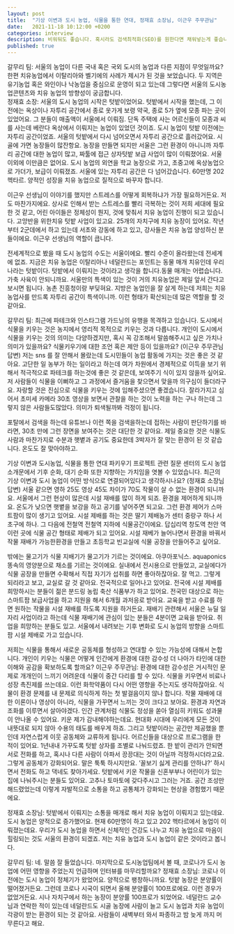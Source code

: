 ```yaml
---
layout: post
title:  "기상 이변과 도시 농업, 식물을 통한 연대, 정재효 소장님, 이근우 주무관님"
date:   2021-11-18 10:12:00 +0200
categories: interview
description: 비워둬도 좋습니다. 혹시라도 검색최적화(SEO)를 원한다면 채워넣는게 좋습니다.
published: true
---
```

갈무리 팀:
서울의 농업이 다른 국내 혹은 국외 도시의 농업과 다른 지점이 무엇일까요?
한편 치유농업에서 이탈리아와 벨기에의 사례가 제시가 된 것을 보었습니다. 두 지역은 유기농업 혹은 와인이나 낙농업을 중심으로 운영이 되고 있는데 그렇다면 서울의 도시농업콘텐츠와 치유 농업의 방향성이 궁금합니다.  
 정재효 소장:
서울의 도시 농업의 시작은 텃밭이었어요. 텃밭에서 시작을 했는데, 그 이전에는 옥상이나 자투리 공간에서 종로 옷가게 보령 약국, 종로 5가 옆에 모종 파는 곳이 있었어요. 그 분들이 매출액이 서울에서 이뤄짐. 단독 주택에 사는 어르신들이 모종과 씨를 사는데 베란다 옥상에서 이뤄지는 농업이 있었던 것이죠. 도시 농업이 텃밭 이전에는 자투리 공간이었죠. 서울의 텃밭에서 다시 넘어오면서 자투리 공간으로 흘러갔어요. 시골에 가면 농장들이 많잔항요. 농장을 만들면 되지만 서울은 그런 환경이 아니니까 자투리 공간에 대한 농업이 많고, 짜툴에 접근 상자텃밭 보급 사업이 많이 이뤄졌어요. 서울이외에 이만큼은 없어요. 도시 농업의 외연을 학교 농장으로 가고, 초중고에 옥상농업으로 가더가, 보급이 이뤄졌죠. 서울에 있는 자투리 공간은 다 넘어갔습니다. 60만명 202헥타르. 양적인 성장을 치유 농업으로 질적으로 바꾸자 합니다.
 
이근우 선생님이 이야기를 했지만 스트레스를 어떻게 회복하냐가 가장 필요하거든요. 저도 마찬가지에요. 상사로 인해서 받는 스트레스를 빨리 극복하는 것이 저희 세대에 필요한 것 같고, 어린 아이들은 정체성이 뭔지, 것에 맞춰서 치유 농업이 진행이 되고 있습니다. 고앙반을 위한치유 텃밭 사업이 있고요. 25개의 자치구에 치유 농장이 있어요. 작년부터 2군데에서 하고 있는데 서초와 강동에 하고 있고, 강사들은 치유 농업 양성하신 분들이에요. 이근우 선생님의 역할이 큽니다.
 
전세계적으로 봤을 때 도시 농업의 수도는 서울이에요. 빨리 수준이 올라왔는데 전세계에 없죠. 지금은 치유 농업은 이탈리아나 네덜란드는 포인트는 동물 매개 치유인데 우리나라는 텃밭이다. 텃밭에서 이뤄지는 것이라고 생각을 합니다.동물 매개는 어렵습니다. 가축 사육이 안되니까요. 서울만의 특색이 있는 것이 거의 치유농업은 제일 앞서 간다고 보시면 됩니다. 농촌 진흥청이랑 부딪혀요. 지방은 농업인을 잘 살게 하는데 저희는 치유 농업사를 만드록 자투리 공간이 특색이니까. 이런 형태가 확산되는데 많은 역할을 할 것 같아요.
 
 갈무리 팀: 
최근에 파테크와 인스타그램 가드닝의 유행을 목격하고 있습니다. 도시에서 식물을 키우는 것은 농지에서 영리적 목적으로 키우는 것과 다릅니다. 
개인이 도시에서 식물을 키우는 것의 의미는 다양하겠지만, 혹시 꼭 강조해서 말씀해주시고 싶은 가치나 의미가 있을까요? 
식물키우기에 대한 조언 혹은 제안 등이 있을까요? 
(이근우 주무관님 답변) 
저는 sns 를 잘 안해서 몰랐는데 도시민들이 농업 활동에 가지는 것은 좋은 것 같아요. 고단한 일 농부가 하는 일이라고 하는데 여가 차원에서 경제적으로 이득을 보기 위해서 적극적으로 파테크를 하는것에 좋은 것 같은데, 보여주기 식이 있지 않을까 싶어요. 저 사람들이 식물을 이뻐하고 그 과정에서 즐거움을 찾으면서 맞을까 의구심이 들더라구요. 자랑할 것은 진심으로 식물을 키우는 것에 임해주셨으면 좋겠습니다.
잘라가지고 심어서 초미세 카메라 30초 영상을 보면서 관찰을 하는 것이 노력을 하는 구나 하는데 그렇지 않은 사람들도많았다. 의미가 퇴색될까봐 걱정이 됩니다.
 
포탈에서 검색을 하는데 유튜브나 이런 쪽을 검색을하는데 접하는 사람이 판단하기를 바라면, 30초 만에 그런 장면을 보여주는 것은 대단한 것 같아요. 제일 중요한 것은 식물도 사람과 마찬가지로 수분과 햇볕과 공기도 중요한데 3박자가 잘 맞는 환경이 된 것 같습니다. 온도도 잘 맞아야하고.
 
기상 이변과 도시농업, 식물을 통한 연대
파키우기 프로젝트 관련 질문 
센터의 도시 농업 소개문에서 기후 순화, 대기 순화 또한 지향하는 가치임을 엿볼 수 있었습니다. 최근의 기상 이변과 도시 농업이 어떤 방식으로 연결되어있다고 생각하시나요? 
 (정재효 소장님 답변)
서울 같으면 영하 25도 영상 45도 차이가 70도 작물이 살 수 없는 환경이 되니까요. 서울에서 그런 현상이 많은데 시설 재배를 많이 하게 되죠. 환경을 제어하게 되니까요. 온도가 낮으면 햇볕을 보강을 하고 공기를 넣어주면 되고요. 그런 환경 제어가 스마트팜이 많이 생기고 있어요. 시설 제배를 하는 것은 딸기 제배농가 센터 중랑구 하나 서초구에 하나. 그 다음에 전철역 전철역 지하에 식물공간이에요. 답십리역 창도역 천안 역 이런 곳에 식물 공간 형태로 제배가 되고 있어요. 시설 재베가 늘어나면서 환경을 바꿔서 작물 재배가 가능한환경을 만들고 초등학교 빈교실에 식물 공장을 만들어주고 싶어요.
 
밖에는 물고기가 식물 지배기가 물고기가 기르는 것이에요. 아쿠아포닉스. aquaponics 똥속의 영양분으로 채소를 기르는 것이에요. 실내에서 전시용으로 만들었고, 교실에다가 식물 공장을 만들면 수확해서 직접 자기가 섭취를 하면 좋아하잖아요. 잘 먹고. 그렇게 되리라고 보고, 교실로 갈 것 같아요. 전국적으로 일어나고 있어요. 전국에 시설 제배를 희망하시는 분들이 젊은 분드링 농립 축산 식품부가 하고 있어요. 전국민 대상으로 하는 스마트팜 보급사업을 하고 지원을 해서 6개월 과저응로 받아요. 교육을 받고 수료를 하면 원하는 작물을 시설 재배를 하도록 지원을 하거든요. 재배기 관련해서 서울은 뉴딜 일자리 사업이라고 하는데 식물 재배기에 관심이 있는 분들은 4분이면 교육을 받아요. 취업을 희망하는 분들도 있고. 서울에서 내려보는 기후 변화로 도시 농업의 방향을 스마트 팜 시설 제배로 가고 있습니다.
 
 
저희는 식물을 통해서 새로운 공동체를 형성하고 연대할 수 있는 가능성에 대해서 논합니다. 개인이 키우는 식물은 어떻게 인간에게 환경에 대한 감수성 더 나아가 타인에 대한 이해와 공감을 확보하도록 할까요?
 이근우 주무관님:
환경에 대한 감수성은 거시적인 문제로 개개인이 느끼기 어려운데 식물이 중간 다리를 할 수 있다. 식물을 키우면서 비료나 성장 촉진제를 쓰는데요. 이런 화학약품이 다시 어떤 영향을 주는지도 생각하잖아요. 식물이 환경 문제를 내 문제로 의식하게 하는 첫 발걸음이지 않나 합니다. 작물 재배에 대한 이론이나 영상이 아니라, 식물을 가꾸면서 느끼는 것이 크다고 보아요. 환경과 자연과 조화를 이루면서 살아야겠다. 인간 관계처럼 식물도 정성을 쏟아 열심히 키워도 성과물이 안나올 수 있어요. 키운 제가 감내해야하는데요.  현대화 시대에  우리에게 모든 것이 내뜻대로 되지 않아 수용의 태도를 배우게 하죠. 
그리고 텃밭이라는 공간만 제공했을 뿐인데 자연스럽게 이웃 공동체와 교류하게 됩니다. 어르신들을 대상으로 프로그램을 한 적이 있어요. 1년내내 가꾸도록 텃밭 상자를 조별로 나눠드렸죠. 한 밭이 관리가  안되면 서로 전화를 하고, 혹시나 다른 사람이 아파서 끙끙대는 것이 아닐까 걱정하시더라고요. 그렇게 공동체가 강화되어요. 말은 툭툭 하시지만요. ’꼴보기 싫게 관리를 안하냐?’ 하시면서 전화도 하고 댁네도 찾아가세요. 텃밭에서 키운 작물을 신혼부부나 어린이가 있는 집에 나눠주시는 분들도 있어요. 고추나 토마토에 갖다주시고 그러는 거죠. 공간 조성만 해드렸었는데 이렇게 자발적으로 소통을 하고 공통체가 강화되는 현상을 경험했기 때문에요. 

정재효 소장님:
텃밭에서 이뤄지는 소통을 매개로 해서 치유 농업이 이뤄지고 있는데요. 도시 농업은 양적으로 증가했어요. 현재 60만명이 하고 있고 202 헥타르에서 농업이 이뤄졌는데요. 우리가 도시 농업을 하면서 신체적인 건강도 나누고 치유 농업으로 마음이 힐링되는 것도 서울의 환경이 되겠죠. 저는 치유 농업과 도시 농업이 같은 것이라고 봅니다.
 
갈무리 팀:
네. 말씀 잘 들었습니다. 마지막으로 도시농업팀에서 볼 때, 코로나가 도시 농업에 어떤 영향을 주었는지 언급하며 인터뷰를 마무리할까요?
 정재효 소장님:
코로나 이전에는 도시 농업이 정체기가 왔었어요. 양적으로 팽창하니까요. 텃밭 농장은 분양률이 떨어졌거든요. 그런데  코로나 시국이 되면서 올해 분양률이 100프로에요. 이런 경우가 없었거든요. 시나 자치구에서 하는 농장이 분양률 100프로가 되었어요. 네덜란드 교수님과 연락한 적이 있는데 네덜란드도 시골 농장에 사람이 늘고 도시 농업과 치유 농업이 각광이 받는 환경이 되는 것 같아요. 사람들이 새벽부터 와서 파종하고 밤 늦게 까지 머무른다고 해요. 


